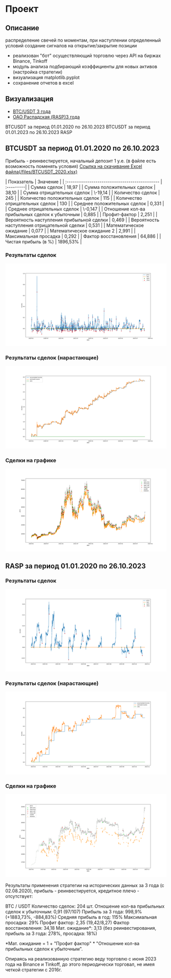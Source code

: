 # Проект

## Описание

  распределение свечей по моментам, при наступлении определенный условий
  создание сигналов на открытие/закрытие позиции

  - реализован "бот" осуществляющий торговлю через API на биржах Binance, Tinkoff
  - модуль анализа подбирающий коэффициенты для новых активов (настройка стратегии)
  - визуализация matplotlib.pyplot
  - сохранение отчетов в excel

## Визуализация
<ul>
<li><a href="#btcusdt-за-период-01012020-по-26102023">BTC/USDT 3 года</a></li>
<li><a href="#rasp-за-период-01012020-по-26102023">ОАО Распадская (RASP)3 года</a></li>
</ul>



  BTCUSDT за период 01.01.2020 по 26.10.2023
  BTCUSDT за период 01.01.2023 по 26.10.2023
  RASP

##  BTCUSDT за период 01.01.2020 по 26.10.2023

<p>Прибыль - реинвестируется, начальный депозит 1 у.е. (в файле есть возможность поменять условия)
<a href = 'https://raw.githubusercontent.com/Griga178/Fin_project/master/files/BTCUSDT_2020.xlsx'> Ссылка на скачивание Excel файла(/files/BTCUSDT_2020.xlsx)</a></p>
| Показатель | Значение |
| :--------------------------------------------- | :---------|
| Сумма сделок | 18,97 |
| Сумма положительных сделок | 38,10 |
| Сумма отрицательных сделок | \-19,14 |
| Количество сделок | 245 |
| Количество положительных сделок | 115 |
| Количество отрицательных сделок | 130 |
| Среднее положительных сделок | 0,331 |
| Среднее отрицательных сделок | \-0,147 |
| Отношение кол-ва прибыльных сделок к убыточным | 0,885 |
| Профит-фактор | 2,251 |
| Вероятность наступления прибыльной сделки | 0,469 |
| Вероятность наступления отрицательной сделки | 0,531 |
| Математическое ожидание | 0,077 |
| Математическое ожидание 2 | 2,991 |
| Максимальная просадка | 0,292 |
| Фактор восстановления | 64,886 |
| Чистая прибыль (в %) | 1896,53% |

### Результаты сделок
  ![plot](/plots/Figure_1.png)
### Результаты сделок (нарастающие)
  ![plot](/plots/Figure_2.png)
### Сделки на графике
  ![plot](/plots/Figure_3.png)

## RASP за период 01.01.2020 по 26.10.2023

### Результаты сделок
  ![plot](/plots/Figure_1_2.png)
### Результаты сделок (нарастающие)
  ![plot](/plots/Figure_2_2.png)
### Сделки на графике
  ![plot](/plots/Figure_3_2.png)


  Результаты применения стратегии на исторических данных за 3 года (с 02.08.2020), прибыль - реинвестируется, кредитное плечо - отсутствует:

  BTC / USDT
  Количество сделок: 204 шт.
  Отношение кол-ва прибыльных сделок к убыточным: 0,91 (97/107)
  Прибыль за 3 года: 998,9% (+1883,73%, -884,83%)
  Средняя прибыль в год: 115%
  Максимальная просадка: 29%
  Профит фактор: 2,35 (19,42/8,27)
  Фактор восстановления: 34,18
  Мат. ожидание*: 3,13
  (без реинвестирования, прибыль за 3 года: 278%, просадка: 18%)

  *Мат. ожидание = 1 + "Профит фактор" * "Отношение кол-ва прибыльных сделок к убыточным".

Опираясь на реализованную стратегию веду торговлю с июня 2023 года на Binance и Tinkoff, до этого периодически торговал, не имея четкой стратегии с 2016г.
